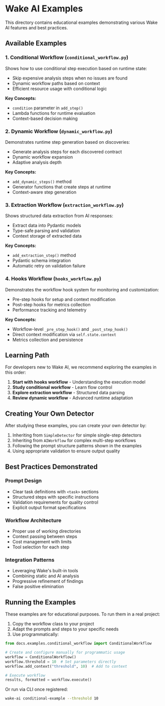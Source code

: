 # Wake AI Examples

This directory contains educational examples demonstrating various Wake AI features and best practices.

## Available Examples

### 1. Conditional Workflow (`conditional_workflow.py`)

Shows how to use conditional step execution based on runtime state:
- Skip expensive analysis steps when no issues are found
- Dynamic workflow paths based on context
- Efficient resource usage with conditional logic

**Key Concepts:**
- `condition` parameter in `add_step()`
- Lambda functions for runtime evaluation
- Context-based decision making

### 2. Dynamic Workflow (`dynamic_workflow.py`)

Demonstrates runtime step generation based on discoveries:
- Generate analysis steps for each discovered contract
- Dynamic workflow expansion
- Adaptive analysis depth

**Key Concepts:**
- `add_dynamic_steps()` method
- Generator functions that create steps at runtime
- Context-aware step generation

### 3. Extraction Workflow (`extraction_workflow.py`)

Shows structured data extraction from AI responses:
- Extract data into Pydantic models
- Type-safe parsing and validation
- Context storage of extracted data

**Key Concepts:**
- `add_extraction_step()` method
- Pydantic schema integration
- Automatic retry on validation failure

### 4. Hooks Workflow (`hooks_workflow.py`)

Demonstrates the workflow hook system for monitoring and customization:
- Pre-step hooks for setup and context modification
- Post-step hooks for metrics collection
- Performance tracking and telemetry

**Key Concepts:**
- Workflow-level `_pre_step_hook()` and `_post_step_hook()`
- Direct context modification via `self.state.context`
- Metrics collection and persistence

## Learning Path

For developers new to Wake AI, we recommend exploring the examples in this order:

1. **Start with hooks workflow** - Understanding the execution model
2. **Study conditional workflow** - Learn flow control
3. **Explore extraction workflow** - Structured data parsing
4. **Review dynamic workflow** - Advanced runtime adaptation

## Creating Your Own Detector

After studying these examples, you can create your own detector by:

1. Inheriting from `SimpleDetector` for simple single-step detectors
2. Inheriting from `AIWorkflow` for complex multi-step workflows
3. Following the prompt structure patterns shown in the examples
4. Using appropriate validation to ensure output quality

## Best Practices Demonstrated

### Prompt Design
- Clear task definitions with `<task>` sections
- Structured steps with specific instructions
- Validation requirements for quality control
- Explicit output format specifications

### Workflow Architecture
- Proper use of working directories
- Context passing between steps
- Cost management with limits
- Tool selection for each step

### Integration Patterns
- Leveraging Wake's built-in tools
- Combining static and AI analysis
- Progressive refinement of findings
- False positive elimination

## Running the Examples

These examples are for educational purposes. To run them in a real project:

1. Copy the workflow class to your project
2. Adapt the prompts and steps to your specific needs
3. Use programmatically:

```python
from docs.examples.conditional_workflow import ConditionalWorkflow

# Create and configure manually for programmatic usage
workflow = ConditionalWorkflow()
workflow.threshold = 10  # Set parameters directly
workflow.add_context("threshold", 10)  # Add to context

# Execute workflow
results, formatted = workflow.execute()
```

Or run via CLI once registered:

```bash
wake-ai conditional-example --threshold 10
```
